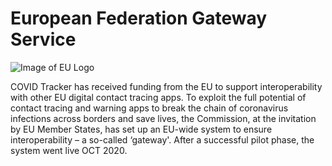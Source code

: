 # European Federation Gateway Service
![Image of EU Logo](https://ec.europa.eu/avservices/avs/files/video6/repository/prod/photo/store/store2/6/P044266-503599.jpg)

COVID Tracker has received funding from the EU to support interoperability with other EU digital contact tracing apps. 
To exploit the full potential of contact tracing and warning apps to break the chain of coronavirus infections across borders and save lives, the Commission, at the invitation by EU Member States, has set up an EU-wide system to ensure interoperability – a so-called ‘gateway'. After a successful pilot phase, the system went live OCT 2020.

